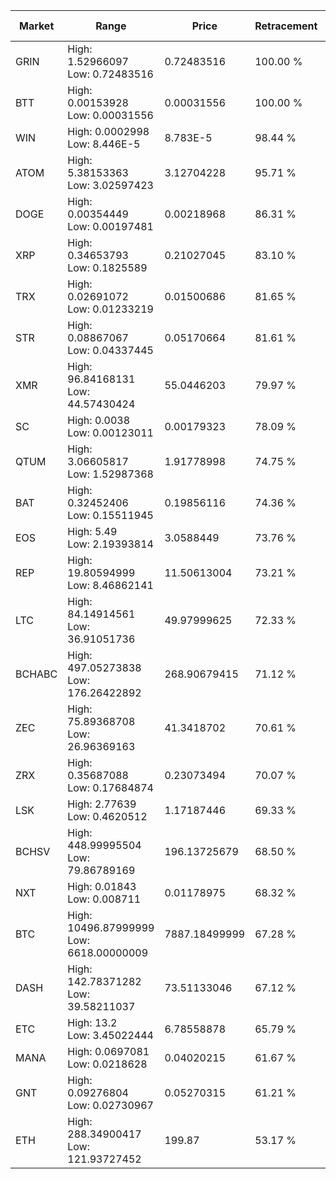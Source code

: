 | Market | Range | Price| Retracement | Doubles to 50% |
| --- | --- | --- | --- | --- |
| GRIN | High: 1.52966097<br />Low: 0.72483516 | 0.72483516 | 100.00 % | 1.56 |
| BTT | High: 0.00153928<br />Low: 0.00031556 | 0.00031556 | 100.00 % | 2.94 |
| WIN | High: 0.0002998<br />Low: 8.446E-5 | 8.783E-5 | 98.44 % | 2.19 |
| ATOM | High: 5.38153363<br />Low: 3.02597423 | 3.12704228 | 95.71 % | 1.34 |
| DOGE | High: 0.00354449<br />Low: 0.00197481 | 0.00218968 | 86.31 % | 1.26 |
| XRP | High: 0.34653793<br />Low: 0.1825589 | 0.21027045 | 83.10 % | 1.26 |
| TRX | High: 0.02691072<br />Low: 0.01233219 | 0.01500686 | 81.65 % | 1.31 |
| STR | High: 0.08867067<br />Low: 0.04337445 | 0.05170664 | 81.61 % | 1.28 |
| XMR | High: 96.84168131<br />Low: 44.57430424 | 55.0446203 | 79.97 % | 1.28 |
| SC | High: 0.0038<br />Low: 0.00123011 | 0.00179323 | 78.09 % | 1.40 |
| QTUM | High: 3.06605817<br />Low: 1.52987368 | 1.91778998 | 74.75 % | 1.20 |
| BAT | High: 0.32452406<br />Low: 0.15511945 | 0.19856116 | 74.36 % | 1.21 |
| EOS | High: 5.49<br />Low: 2.19393814 | 3.0588449 | 73.76 % | 1.26 |
| REP | High: 19.80594999<br />Low: 8.46862141 | 11.50613004 | 73.21 % | 1.23 |
| LTC | High: 84.14914561<br />Low: 36.91051736 | 49.97999625 | 72.33 % | 1.21 |
| BCHABC | High: 497.05273838<br />Low: 176.26422892 | 268.90679415 | 71.12 % | 1.25 |
| ZEC | High: 75.89368708<br />Low: 26.96369163 | 41.3418702 | 70.61 % | 1.24 |
| ZRX | High: 0.35687088<br />Low: 0.17684874 | 0.23073494 | 70.07 % | 1.16 |
| LSK | High: 2.77639<br />Low: 0.4620512 | 1.17187446 | 69.33 % | 1.38 |
| BCHSV | High: 448.99995504<br />Low: 79.86789169 | 196.13725679 | 68.50 % | 1.35 |
| NXT | High: 0.01843<br />Low: 0.008711 | 0.01178975 | 68.32 % | 1.15 |
| BTC | High: 10496.87999999<br />Low: 6618.00000009 | 7887.18499999 | 67.28 % | 1.08 |
| DASH | High: 142.78371282<br />Low: 39.58211037 | 73.51133046 | 67.12 % | 1.24 |
| ETC | High: 13.2<br />Low: 3.45022444 | 6.78558878 | 65.79 % | 1.23 |
| MANA | High: 0.0697081<br />Low: 0.0218628 | 0.04020215 | 61.67 % | 1.14 |
| GNT | High: 0.09276804<br />Low: 0.02730967 | 0.05270315 | 61.21 % | 1.14 |
| ETH | High: 288.34900417<br />Low: 121.93727452 | 199.87 | 53.17 % | 1.03 |
